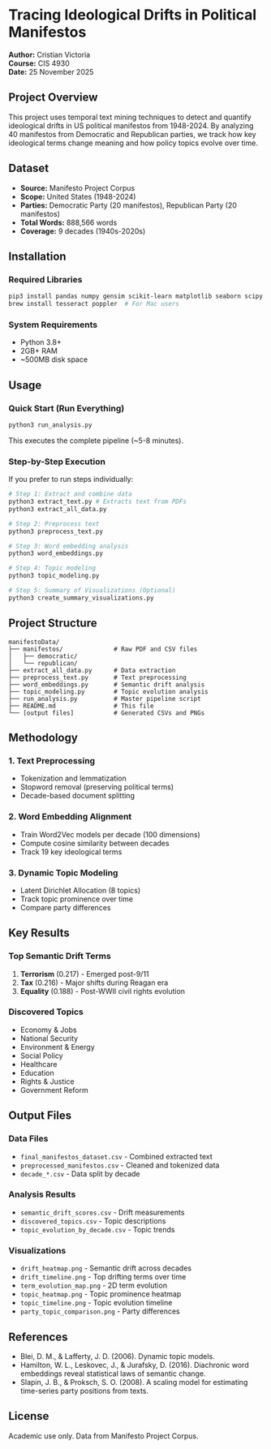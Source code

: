 # Tracing Ideological Drifts in Political Manifestos

**Author:** Cristian Victoria  
**Course:** CIS 4930  
**Date:** 25 November 2025

## Project Overview

This project uses temporal text mining techniques to detect and quantify ideological drifts in US political manifestos from 1948-2024. By analyzing 40 manifestos from Democratic and Republican parties, we track how key ideological terms change meaning and how policy topics evolve over time.

## Dataset

- **Source:** Manifesto Project Corpus
- **Scope:** United States (1948-2024)
- **Parties:** Democratic Party (20 manifestos), Republican Party (20 manifestos)
- **Total Words:** 888,566 words
- **Coverage:** 9 decades (1940s-2020s)

## Installation

### Required Libraries
```bash
pip3 install pandas numpy gensim scikit-learn matplotlib seaborn scipy nltk PyPDF2 pdf2image pytesseract pillow
brew install tesseract poppler  # For Mac users
```

### System Requirements

- Python 3.8+
- 2GB+ RAM
- ~500MB disk space

## Usage

### Quick Start (Run Everything)
```bash
python3 run_analysis.py
```

This executes the complete pipeline (~5-8 minutes).

### Step-by-Step Execution

If you prefer to run steps individually:
```bash
# Step 1: Extract and combine data
python3 extract_text.py # Extracts text from PDFs
python3 extract_all_data.py

# Step 2: Preprocess text
python3 preprocess_text.py

# Step 3: Word embedding analysis
python3 word_embeddings.py

# Step 4: Topic modeling
python3 topic_modeling.py

# Step 5: Summary of Visualizations (Optional)
python3 create_summary_visualizations.py
```

## Project Structure
```
manifestoData/
├── manifestos/              # Raw PDF and CSV files
│   ├── democratic/
│   └── republican/
├── extract_all_data.py      # Data extraction
├── preprocess_text.py       # Text preprocessing
├── word_embeddings.py       # Semantic drift analysis
├── topic_modeling.py        # Topic evolution analysis
├── run_analysis.py          # Master pipeline script
├── README.md                # This file
└── [output files]           # Generated CSVs and PNGs
```

## Methodology

### 1. Text Preprocessing
- Tokenization and lemmatization
- Stopword removal (preserving political terms)
- Decade-based document splitting

### 2. Word Embedding Alignment
- Train Word2Vec models per decade (100 dimensions)
- Compute cosine similarity between decades
- Track 19 key ideological terms

### 3. Dynamic Topic Modeling
- Latent Dirichlet Allocation (8 topics)
- Track topic prominence over time
- Compare party differences

## Key Results

### Top Semantic Drift Terms

1. **Terrorism** (0.217) - Emerged post-9/11
2. **Tax** (0.216) - Major shifts during Reagan era
3. **Equality** (0.188) - Post-WWII civil rights evolution

### Discovered Topics

- Economy & Jobs
- National Security
- Environment & Energy
- Social Policy
- Healthcare
- Education
- Rights & Justice
- Government Reform

## Output Files

### Data Files
- `final_manifestos_dataset.csv` - Combined extracted text
- `preprocessed_manifestos.csv` - Cleaned and tokenized data
- `decade_*.csv` - Data split by decade

### Analysis Results
- `semantic_drift_scores.csv` - Drift measurements
- `discovered_topics.csv` - Topic descriptions
- `topic_evolution_by_decade.csv` - Topic trends

### Visualizations
- `drift_heatmap.png` - Semantic drift across decades
- `drift_timeline.png` - Top drifting terms over time
- `term_evolution_map.png` - 2D term evolution
- `topic_heatmap.png` - Topic prominence heatmap
- `topic_timeline.png` - Topic evolution timeline
- `party_topic_comparison.png` - Party differences

## References

- Blei, D. M., & Lafferty, J. D. (2006). Dynamic topic models.
- Hamilton, W. L., Leskovec, J., & Jurafsky, D. (2016). Diachronic word embeddings reveal statistical laws of semantic change.
- Slapin, J. B., & Proksch, S. O. (2008). A scaling model for estimating time-series party positions from texts.

## License

Academic use only. Data from Manifesto Project Corpus.